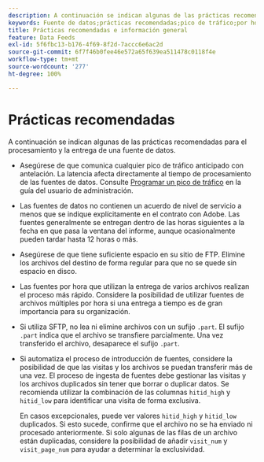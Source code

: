 ```yaml
---
description: A continuación se indican algunas de las prácticas recomendadas para el procesamiento y la entrega de una fuente de datos.
keywords: Fuente de datos;prácticas recomendadas;pico de tráfico;por hora;ftp
title: Prácticas recomendadas e información general
feature: Data Feeds
exl-id: 5f6fbc13-b176-4f69-8f2d-7accc6e6ac2d
source-git-commit: 6f7f46b0fee46e572a65f639ea511478c0118f4e
workflow-type: tm+mt
source-wordcount: '277'
ht-degree: 100%

---
```


# Prácticas recomendadas

A continuación se indican algunas de las prácticas recomendadas para el procesamiento y la entrega de una fuente de datos.

* Asegúrese de que comunica cualquier pico de tráfico anticipado con antelación. La latencia afecta directamente al tiempo de procesamiento de las fuentes de datos. Consulte [Programar un pico de tráfico](/help/admin/admin/c-manage-report-suites/c-edit-report-suites/c-traffic-management/t-traffic-schedule-spike.md) en la guía del usuario de administración.

* Las fuentes de datos no contienen un acuerdo de nivel de servicio a menos que se indique explícitamente en el contrato con Adobe. Las fuentes generalmente se entregan dentro de las horas siguientes a la fecha en que pasa la ventana del informe, aunque ocasionalmente pueden tardar hasta 12 horas o más.

* Asegúrese de que tiene suficiente espacio en su sitio de FTP. Elimine los archivos del destino de forma regular para que no se quede sin espacio en disco.

* Las fuentes por hora que utilizan la entrega de varios archivos realizan el proceso más rápido. Considere la posibilidad de utilizar fuentes de archivos múltiples por hora si una entrega a tiempo es de gran importancia para su organización.

* Si utiliza SFTP, no lea ni elimine archivos con un sufijo `.part`. El sufijo `.part` indica que el archivo se transfiere parcialmente. Una vez transferido el archivo, desaparece el sufijo `.part`.

* Si automatiza el proceso de introducción de fuentes, considere la posibilidad de que las visitas y los archivos se puedan transferir más de una vez. El proceso de ingesta de fuentes debe gestionar las visitas y los archivos duplicados sin tener que borrar o duplicar datos. Se recomienda utilizar la combinación de las columnas `hitid_high` y `hitid_low` para identificar una visita de forma exclusiva. 

   En casos excepcionales, puede ver valores `hitid_high` y `hitid_low` duplicados. Si esto sucede, confirme que el archivo no se ha enviado ni procesado anteriormente. Si solo algunas de las filas de un archivo están duplicadas, considere la posibilidad de añadir `visit_num` y `visit_page_num` para ayudar a determinar la exclusividad.
